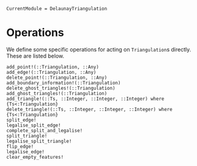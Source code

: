 ```@meta
CurrentModule = DelaunayTriangulation
```

# Operations

We define some specific operations for acting on `Triangulation`s directly. These are listed below.

```@docs 
add_point!(::Triangulation, ::Any)
add_edge!(::Triangulation, ::Any)
delete_point!(::Triangulation, ::Any)
add_boundary_information!(::Triangulation)
delete_ghost_triangles!(::Triangulation)
add_ghost_triangles!(::Triangulation)
add_triangle!(::Ts, ::Integer, ::Integer, ::Integer) where {Ts<:Triangulation}
delete_triangle!(::Ts, ::Integer, ::Integer, ::Integer) where {Ts<:Triangulation}
split_edge!
legalise_split_edge!
complete_split_and_legalise!
split_triangle!
legalise_split_triangle!
flip_edge!
legalise_edge!
clear_empty_features!
```